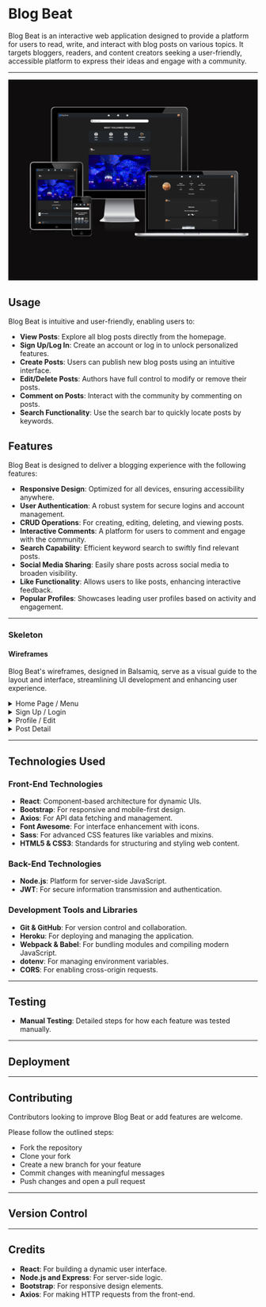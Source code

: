 # Blog Beat

Blog Beat is an interactive web application designed to provide a platform for
users to read, write, and interact with blog posts on various topics. It targets
bloggers, readers, and content creators seeking a user-friendly, accessible
platform to express their ideas and engage with a community.

---

<img src="/docs/mockup.png" alt="Blog Beat Mockup">

## Usage

Blog Beat is intuitive and user-friendly, enabling users to:

- **View Posts**: Explore all blog posts directly from the homepage.
- **Sign Up/Log In**: Create an account or log in to unlock personalized features.
- **Create Posts**: Users can publish new blog posts using an intuitive interface.
- **Edit/Delete Posts**: Authors have full control to modify or remove their posts.
- **Comment on Posts**: Interact with the community by commenting on posts.
- **Search Functionality**: Use the search bar to quickly locate posts by keywords.

## Features

Blog Beat is designed to deliver a blogging experience with the following features:

- **Responsive Design**: Optimized for all devices, ensuring accessibility anywhere.
- **User Authentication**: A robust system for secure logins and account management.
- **CRUD Operations**: For creating, editing, deleting, and viewing posts.
- **Interactive Comments**: A platform for users to comment and engage with the community.
- **Search Capability**: Efficient keyword search to swiftly find relevant posts.
- **Social Media Sharing**: Easily share posts across social media to broaden visibility.
- **Like Functionality**: Allows users to like posts, enhancing interactive feedback.
- **Popular Profiles**: Showcases leading user profiles based on activity and engagement.

---

### Skeleton

#### Wireframes

Blog Beat's wireframes, designed in Balsamiq,
serve as a visual guide to the layout and interface,
streamlining UI development and enhancing user experience.

<details><summary>Home Page / Menu</summary>
<img src="/docs/wireframes/home.png" alt="Home Page Wireframe">
<img src="/docs/wireframes/Menu.png" alt="Menu Wireframe">
</details>
<details><summary>Sign Up / Login</summary>
<img src="/docs/wireframes/Sign-In.png" alt="Sign In Wireframe">
<img src="/docs/wireframes/Sign-Up.png" alt="Sign Up Wireframe">
</details>
<details><summary>Profile / Edit</summary>
<img src="/docs/wireframes/Profile.png" alt="Profile Wireframe">
<img src="/docs/wireframes/User-Profile.png" alt="User Profile Wireframe">
<img src="/docs/wireframes/Update-Password.png" alt="Update Password Wireframe">
<img src="/docs/wireframes/User-Profile.png" alt="User Profile Wireframe">
</details>
<details><summary>Post Detail</summary>
<img src="/docs/wireframes/Post-Detail.png" alt="Post Detail Wireframe">
</details>

---

## Technologies Used

### Front-End Technologies

- **React**: Component-based architecture for dynamic UIs.
- **Bootstrap**: For responsive and mobile-first design.
- **Axios**: For API data fetching and management.
- **Font Awesome**: For interface enhancement with icons.
- **Sass**: For advanced CSS features like variables and mixins.
- **HTML5 & CSS3**: Standards for structuring and styling web content.

### Back-End Technologies

- **Node.js**: Platform for server-side JavaScript.
- **JWT**: For secure information transmission and authentication.

### Development Tools and Libraries

- **Git & GitHub**: For version control and collaboration.
- **Heroku**: For deploying and managing the application.
- **Webpack & Babel**: For bundling modules and compiling modern JavaScript.
- **dotenv**: For managing environment variables.
- **CORS**: For enabling cross-origin requests.

---

## Testing

- **Manual Testing**: Detailed steps for how each feature was tested manually.

---

## Deployment

---

## Contributing

Contributors looking to improve Blog Beat or add features are welcome.

Please follow the outlined steps:

- Fork the repository
- Clone your fork
- Create a new branch for your feature
- Commit changes with meaningful messages
- Push changes and open a pull request

---

## Version Control

---

## Credits

- **React**: For building a dynamic user interface.
- **Node.js and Express**: For server-side logic.
- **Bootstrap**: For responsive design elements.
- **Axios**: For making HTTP requests from the front-end.
